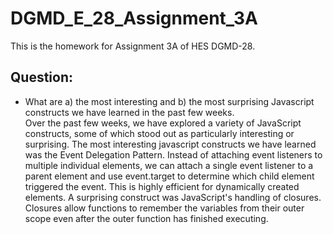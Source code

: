 # DGMD_E_28_Assignment_3A
This is the homework for Assignment 3A of HES DGMD-28. 

## Question:
* What are a) the most interesting and b) the most surprising Javascript constructs we have learned in the past few weeks. <br />
Over the past few weeks, we have explored a variety of JavaScript constructs, some of which stood out as particularly interesting or surprising. The most interesting javascript constructs we have learned was the Event Delegation Pattern. Instead of attaching event listeners to multiple individual elements, we can attach a single event listener to a parent element and use event.target to determine which child element triggered the event. This is highly efficient for dynamically created elements. A surprising construct was JavaScript's handling of closures. Closures allow functions to remember the variables from their outer scope even after the outer function has finished executing.

